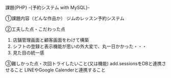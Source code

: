 課題{PHP} -{予約システム with MySQL}-

①課題内容（どんな作品か）
ジムのレッスン予約システム

②工夫した点・こだわった点
1. 店舗管理画面と顧客画面をわけて構築
2. シフトの登録と表示機能が思いの外大変で、丸一日かかった・・・
3. 見た目の統一感

③難しかった点・次回トライしたいこと(又は機能)
add.sessionsをDBと連携させること
LINEやGoogle Calenderと連携すること
